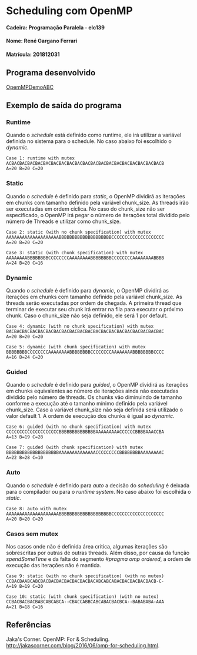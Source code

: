 # Scheduling com OpenMP

#### Cadeira: Programação Paralela - elc139
#### Nome: René Gargano Ferrari
#### Matrícula: 201812031

## Programa desenvolvido
[OpemMPDemoABC](https://github.com/elc139/t3-rgferrari/blob/master/OpenMPDemoABC.cpp)

## Exemplo de saída do programa
### Runtime
Quando o *schedule* está definido como runtime, ele irá utilizar a variável definida no sistema para o schedule. No caso abaixo foi escolhido o *dynamic*.
```
Case 1: runtime with mutex
ACBACBACBACBACBACBACBACBACBACBACBACBACBACBACBACBACBACBACBACB
A=20 B=20 C=20
```

### Static
Quando o *schedule* é definido para *static*, o OpenMP dividirá as iterações em chunks com tamanho definido pela variável chunk_size. As threads irão ser executadas em ordem cíclica. No caso do chunk_size não ser especificado, o OpenMP irá pegar o número de iterações total dividido pelo número de Threads e utilizar como chunk_size.
```
Case 2: static (with no chunk specification) with mutex
AAAAAAAAAAAAAAAAAAAABBBBBBBBBBBBBBBBBBBBCCCCCCCCCCCCCCCCCCCC
A=20 B=20 C=20

Case 3: static (with chunk specification) with mutex
AAAAAAAABBBBBBBBCCCCCCCCAAAAAAAABBBBBBBBCCCCCCCCAAAAAAAABBBB
A=24 B=20 C=16 
```

### Dynamic
Quando o *schedule* é definido para *dynamic*, o OpenMP dividirá as iterações em chunks com tamanho definido pela variável chunk_size. As threads serão executadas por ordem de chegada. A primeira thread que terminar de executar seu chunk irá entrar na fila para executar o próximo chunk. Caso o chunk_size não seja definido, ele será 1 por default.
```
Case 4: dynamic (with no chunk specification) with mutex
BACBACBACBACBACBACBACBACBACBACBACBACBACBACBACBACBACBACBACBAC
A=20 B=20 C=20

Case 5: dynamic (with chunk specification) with mutex
BBBBBBBBCCCCCCCCAAAAAAAABBBBBBBBCCCCCCCCAAAAAAAABBBBBBBBCCCC
A=16 B=24 C=20 
```

### Guided
Quando o *schedule* é definido para *guided*, o OpenMP dividirá as iterações em chunks equivalentes ao número de iterações ainda não executadas dividido pelo número de threads. Os chunks vão diminuindo de tamanho conforme a execução até o tamanho mínimo definido pela variável chunk_size. Caso a variável chunk_size não seja definida será utilizado o valor default 1. A ordem de execução dos chunks é igual ao *dynamic*.
```
Case 6: guided (with no chunk specification) with mutex
CCCCCCCCCCCCCCCCCCCCBBBBBBBBBBBBBBAAAAAAAAACCCCCCBBBBAAACCBA
A=13 B=19 C=28

Case 7: guided (with chunk specification) with mutex
BBBBBBBBBBBBBBBBBBBBAAAAAAAAAAAAAACCCCCCCCCBBBBBBBBAAAAAAAAC
A=22 B=28 C=10 
```

### Auto
Quando o *schedule* é definido para *auto* a decisão do *scheduling* é deixada para o compilador ou para o *runtime system*. No caso abaixo foi escolhida o *static*.
```
Case 8: auto with mutex
AAAAAAAAAAAAAAAAAAAABBBBBBBBBBBBBBBBBBBBCCCCCCCCCCCCCCCCCCCC
A=20 B=20 C=20 
```

### Casos sem mutex
Nos casos onde não é definida área crítica, algumas iterações são sobrescritas por outras de outras threads. Além disso, por causa da função *spendSomeTime* e da falta do segmento *#pragma omp ordered*, a ordem de execução das iterações não é mantida.
```
Case 9: static (with no chunk specification) (with no mutex)
CCBACBAABCABCBACBACBACBACBACBACBACABCABCABACBACBACBACBACB-C-
A=19 B=19 C=20

Case 10: static (with chunk specification) (with no mutex)
CCBACBACBACBABCABCABCA--CBACCABBCABCABACBACBCA--BABABABA-AAA
A=21 B=18 C=16 
```
## Referências
Jaka's Corner. OpenMP: For & Scheduling. http://jakascorner.com/blog/2016/06/omp-for-scheduling.html.
